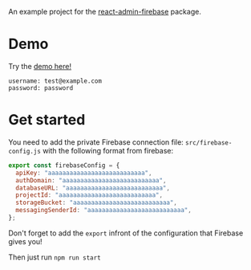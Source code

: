 An example project for the [react-admin-firebase](https://github.com/benwinding/react-admin-firebase) package.

# Demo
Try the [demo here!](https://benwinding.github.io/react-admin-firebase-demo/#/login)

```
username: test@example.com
password: password
```

# Get started
You need to add the private Firebase connection file: `src/firebase-config.js` with the following format from firebase:

``` js
export const firebaseConfig = {
  apiKey: "aaaaaaaaaaaaaaaaaaaaaaaaaaa",
  authDomain: "aaaaaaaaaaaaaaaaaaaaaaaaaaa",
  databaseURL: "aaaaaaaaaaaaaaaaaaaaaaaaaaa",
  projectId: "aaaaaaaaaaaaaaaaaaaaaaaaaaa",
  storageBucket: "aaaaaaaaaaaaaaaaaaaaaaaaaaa",
  messagingSenderId: "aaaaaaaaaaaaaaaaaaaaaaaaaaa",
};
```

Don't forget to add the `export` infront of the configuration that Firebase gives you!

Then just run `npm run start`
